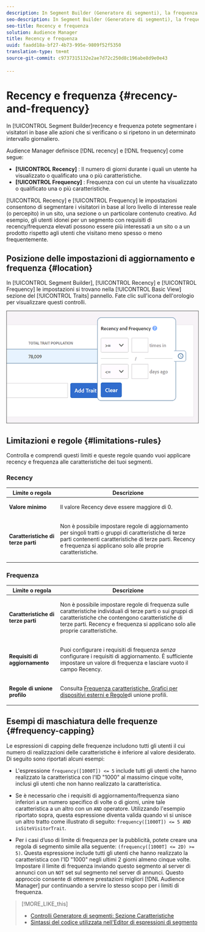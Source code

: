 ```yaml
---
description: In Segment Builder (Generatore di segmenti), la frequenza e la frequenza consentono di segmentare i visitatori in base alle azioni che si verificano o si ripetono in un determinato intervallo giornaliero.
seo-description: In Segment Builder (Generatore di segmenti), la frequenza e la frequenza consentono di segmentare i visitatori in base alle azioni che si verificano o si ripetono in un determinato intervallo giornaliero.
seo-title: Recency e frequenza
solution: Audience Manager
title: Recency e frequenza
uuid: faadd18a-bf27-4b73-995e-9809f52f5350
translation-type: tm+mt
source-git-commit: c9737315132e2ae7d72c250d8c196abe8d9e0e43

---
```



# Recency e frequenza {#recency-and-frequency}

In [!UICONTROL Segment Builder]recency e frequenza potete segmentare i visitatori in base alle azioni che si verificano o si ripetono in un determinato intervallo giornaliero.

Audience Manager definisce [!DNL recency] e [!DNL frequency] come segue:

* **[!UICONTROL Recency]** : Il numero di giorni durante i quali un utente ha visualizzato o qualificato una o più caratteristiche.
* **[!UICONTROL Frequency]** : Frequenza con cui un utente ha visualizzato o qualificato una o più caratteristiche.

[!UICONTROL Recency] e [!UICONTROL Frequency] le impostazioni consentono di segmentare i visitatori in base al loro livello di interesse reale (o percepito) in un sito, una sezione o un particolare contenuto creativo. Ad esempio, gli utenti idonei per un segmento con requisiti di recency/frequenza elevati possono essere più interessati a un sito o a un prodotto rispetto agli utenti che visitano meno spesso o meno frequentemente.

## Posizione delle impostazioni di aggiornamento e frequenza {#location}

In [!UICONTROL Segment Builder], [!UICONTROL Recency] e [!UICONTROL Frequency] le impostazioni si trovano nella [!UICONTROL Basic View] sezione del [!UICONTROL Traits] pannello. Fate clic sull'icona dell'orologio per visualizzare questi controlli.

![](assets/recency_frequency.png)

## Limitazioni e regole {#limitations-rules}

Controlla e comprendi questi limiti e queste regole quando vuoi applicare recency e frequenza alle caratteristiche dei tuoi segmenti.

### Recency

<table id="table_026064124C694D75B7A960457D50170B"> 
 <thead> 
  <tr> 
   <th colname="col1" class="entry"> Limite o regola </th> 
   <th colname="col2" class="entry"> Descrizione </th> 
  </tr> 
 </thead>
 <tbody> 
  <tr> 
   <td colname="col1"> <p> <b>Valore minimo</b> </p> </td> 
   <td colname="col2"> <p>Il valore Recency deve essere maggiore di 0. </p> </td> 
  </tr> 
  <tr> 
   <td colname="col1"> <p> <b>Caratteristiche di terze parti</b> </p> </td> 
   <td colname="col2"> <p>Non è possibile impostare regole di aggiornamento per singoli tratti o gruppi di caratteristiche di terze parti contenenti caratteristiche di terze parti. Recency e frequenza si applicano solo alle proprie caratteristiche. </p> </td> 
  </tr> 
 </tbody> 
</table>

### Frequenza

<table id="table_EBD621D26C8B4D03933E8C0753C892A7"> 
 <thead> 
  <tr> 
   <th colname="col1" class="entry"> Limite o regola </th> 
   <th colname="col2" class="entry"> Descrizione </th> 
  </tr> 
 </thead>
 <tbody> 
  <tr> 
   <td colname="col1"> <p> <b>Caratteristiche di terze parti</b> </p> </td> 
   <td colname="col2"> <p>Non è possibile impostare regole di frequenza sulle caratteristiche individuali di terze parti o sui gruppi di caratteristiche che contengono caratteristiche di terze parti. Recency e frequenza si applicano solo alle proprie caratteristiche. </p> </td> 
  </tr> 
  <tr> 
   <td colname="col1"> <p> <b>Requisiti di aggiornamento</b> </p> </td> 
   <td colname="col2"> <p>Puoi configurare i requisiti di frequenza <i>senza</i> configurare i requisiti di aggiornamento. È sufficiente impostare un valore di frequenza e lasciare vuoto il campo Recency. </p> </td> 
  </tr> 
  <tr> 
   <td colname="col1"> <p><b>Regole di unione profilo</b> </p> </td> 
   <td colname="col2"> <p>Consulta <a href="../../faq/faq-profile-merge.md#trait-freq-device-rules"> Frequenza caratteristiche, Grafici per dispositivi esterni e Regole</a>di unione profili. </p> </td> 
  </tr> 
 </tbody> 
</table>

## Esempi di maschiatura delle frequenze {#frequency-capping}

Le espressioni di capping delle frequenze includono tutti gli utenti il cui numero di realizzazioni delle caratteristiche è inferiore al valore desiderato. Di seguito sono riportati alcuni esempi:

* L'espressione `frequency([1000T]) <= 5` include tutti gli utenti che hanno realizzato la caratteristica con l'ID "1000" al massimo cinque volte, inclusi gli utenti che non hanno realizzato la caratteristica.
* Se è necessario che i requisiti di aggiornamento/frequenza siano inferiori a un numero specifico di volte o di giorni, unire tale caratteristica a un altro con un `AND` operatore. Utilizzando l'esempio riportato sopra, questa espressione diventa valida quando vi si unisce un altro tratto come illustrato di seguito: `frequency([1000T]) <= 5 AND isSiteVisitorTrait`.

* Per i casi d’uso di limite di frequenza per la pubblicità, potete creare una regola di segmento simile alla seguente: `(frequency([1000T] <= 2D) >= 5)`. Questa espressione include tutti gli utenti che hanno realizzato la caratteristica con l'ID "1000" negli ultimi 2 giorni almeno cinque volte. Impostare il limite di frequenza inviando questo segmento al server di annunci con un `NOT` set sul segmento nel server di annunci. Questo approccio consente di ottenere prestazioni migliori [!DNL Audience Manager] pur continuando a servire lo stesso scopo per i limiti di frequenza.

>[!MORE_LIKE_this]
>
>* [Controlli Generatore di segmenti: Sezione Caratteristiche](../../features/segments/segment-builder.md#segment-builder-controls-traits)
>* [Sintassi del codice utilizzata nell'Editor di espressioni di segmento](../../features/segments/segment-code-syntax.md)

